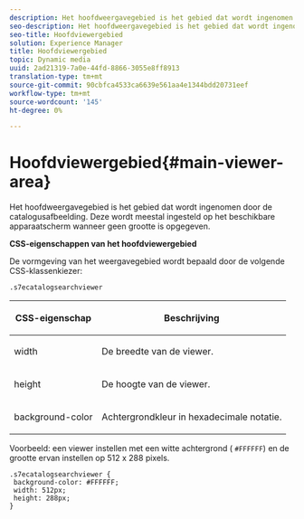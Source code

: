 ```yaml
---
description: Het hoofdweergavegebied is het gebied dat wordt ingenomen door de catalogusafbeelding. Deze wordt meestal ingesteld op het beschikbare apparaatscherm wanneer geen grootte is opgegeven.
seo-description: Het hoofdweergavegebied is het gebied dat wordt ingenomen door de catalogusafbeelding. Deze wordt meestal ingesteld op het beschikbare apparaatscherm wanneer geen grootte is opgegeven.
seo-title: Hoofdviewergebied
solution: Experience Manager
title: Hoofdviewergebied
topic: Dynamic media
uuid: 2ad21319-7a0e-44fd-8866-3055e8ff8913
translation-type: tm+mt
source-git-commit: 90cbfca4533ca6639e561aa4e1344bdd20731eef
workflow-type: tm+mt
source-wordcount: '145'
ht-degree: 0%

---
```



# Hoofdviewergebied{#main-viewer-area}

Het hoofdweergavegebied is het gebied dat wordt ingenomen door de catalogusafbeelding. Deze wordt meestal ingesteld op het beschikbare apparaatscherm wanneer geen grootte is opgegeven.

<!--<a id="section_061E550C1C1D4DB2BD663A898895B38C"></a>-->

**CSS-eigenschappen van het hoofdviewergebied**

De vormgeving van het weergavegebied wordt bepaald door de volgende CSS-klassenkiezer:

```
.s7ecatalogsearchviewer
```

<table id="table_94EE3F5BBE4547C0B4943471CEE7EDE4"> 
 <thead> 
  <tr> 
   <th colname="col1" class="entry"> <p> CSS-eigenschap </p> </th> 
   <th colname="col2" class="entry"> <p>Beschrijving </p> </th> 
  </tr> 
 </thead>
 <tbody> 
  <tr> 
   <td colname="col1"> <p> <span class="codeph"> width </span> </p> </td> 
   <td colname="col2"> <p>De breedte van de viewer. </p> </td> 
  </tr> 
  <tr> 
   <td colname="col1"> <p> <span class="codeph"> height  </span> </p> </td> 
   <td colname="col2"> <p>De hoogte van de viewer. </p> </td> 
  </tr> 
  <tr> 
   <td colname="col1"> <p> <span class="codeph"> background-color  </span> </p> </td> 
   <td colname="col2"> <p> Achtergrondkleur in hexadecimale notatie. </p> </td> 
  </tr> 
 </tbody> 
</table>

Voorbeeld: een viewer instellen met een witte achtergrond ( `#FFFFFF`) en de grootte ervan instellen op 512 x 288 pixels.

```
.s7ecatalogsearchviewer { 
 background-color: #FFFFFF; 
 width: 512px; 
 height: 288px;  
}
```

